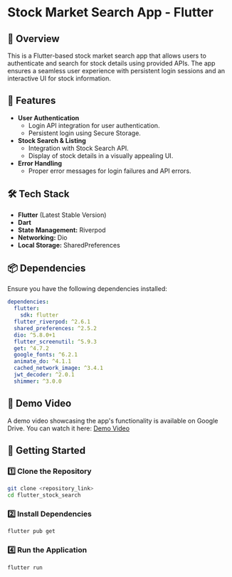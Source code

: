 # Stock Market Search App - Flutter

## 🚀 Overview
This is a Flutter-based stock market search app that allows users to authenticate and search for stock details using provided APIs. The app ensures a seamless user experience with persistent login sessions and an interactive UI for stock information.

## 📌 Features
- **User Authentication**
  - Login API integration for user authentication.
  - Persistent login using Secure Storage.
- **Stock Search & Listing**
  - Integration with Stock Search API.
  - Display of stock details in a visually appealing UI.
- **Error Handling**
  - Proper error messages for login failures and API errors.

## 🛠 Tech Stack
- **Flutter** (Latest Stable Version)
- **Dart**
- **State Management:** Riverpod
- **Networking:** Dio
- **Local Storage:** SharedPreferences 

## 📦 Dependencies
Ensure you have the following dependencies installed:
```yaml
dependencies:
  flutter:
    sdk: flutter
  flutter_riverpod: ^2.6.1
  shared_preferences: ^2.5.2
  dio: ^5.8.0+1
  flutter_screenutil: ^5.9.3
  get: ^4.7.2
  google_fonts: ^6.2.1
  animate_do: ^4.1.1
  cached_network_image: ^3.4.1
  jwt_decoder: ^2.0.1
  shimmer: ^3.0.0
```

## 📸 Demo Video
A demo video showcasing the app's functionality is available on Google Drive. You can watch it here:
[Demo Video](https://drive.google.com/file/d/1yhj-cj2qy-t6Lqupqy1EZNCJ3l3Irq39/view?usp=sharing)

## 🚀 Getting Started
### 1️⃣ Clone the Repository
```sh
git clone <repository_link>
cd flutter_stock_search
```

### 2️⃣ Install Dependencies
```sh
flutter pub get
```

### 4️⃣ Run the Application
```sh
flutter run
```

